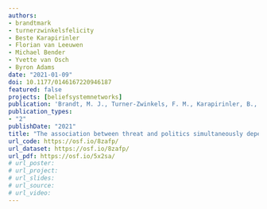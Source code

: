 ```yaml
---
authors:
- brandtmark
- turnerzwinkelsfelicity
- Beste Karapirinler
- Florian van Leeuwen
- Michael Bender
- Yvette van Osch
- Byron Adams
date: "2021-01-09"
doi: 10.1177/0146167220946187
featured: false
projects: [beliefsystemnetworks]
publication: 'Brandt, M. J., Turner-Zwinkels, F. M., Karapirinler, B., van Leeuwen, F., Bender, M., van Osch, Y., & Adams, B. G. (2021). The association between threat and politics depends on the type of threat, the political domain, and the country. *Personality and Social Psychology Bulletin, 47*, 324-343.'
publication_types:
- "2"
publishDate: "2021"
title: "The association between threat and politics simultaneously depends on the type of threat, the political domain, and the country"
url_code: https://osf.io/8zafp/
url_dataset: https://osf.io/8zafp/
url_pdf: https://osf.io/5x2sa/
# url_poster:
# url_project:
# url_slides:
# url_source:
# url_video:
---
```

